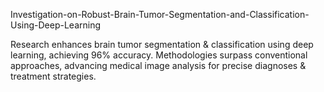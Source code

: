 Investigation-on-Robust-Brain-Tumor-Segmentation-and-Classification-Using-Deep-Learning


Research enhances brain tumor segmentation & classification using deep learning, achieving 96% accuracy. Methodologies surpass conventional approaches, advancing medical image analysis for precise diagnoses & treatment strategies.

